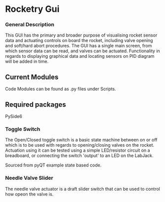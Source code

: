 # Rocketry Gui


### General Description
This GUI has the primary and broader purpose of visualising rocket sensor data and actuating controls on board the rocket, including valve opening and soft/hard abort procedures.
The GUI has a single main screen, from which sensor data can be read, and valves can be actuated. Functionality in regards to displaying graphical data and locating sensors on PID diagram will be added in time.

## Current Modules
Code Modules can be found as .py files under Scripts.

## Required packages
PySide6

### Toggle Switch
The Open/Closed toggle switch is a basic state machine between on or off which is to be used with regards to opening/closing valves on the rocket. Actuation using it can be tested using a simple LED/resistor circuit on a breadboard, or connecting the switch 'output' to an LED on the LabJack.

Sourced from pyQT example state based code.

### Needle Valve Slider
The needle valve actuator is a draft slider switch that can be used to control how opeon the valve is.
